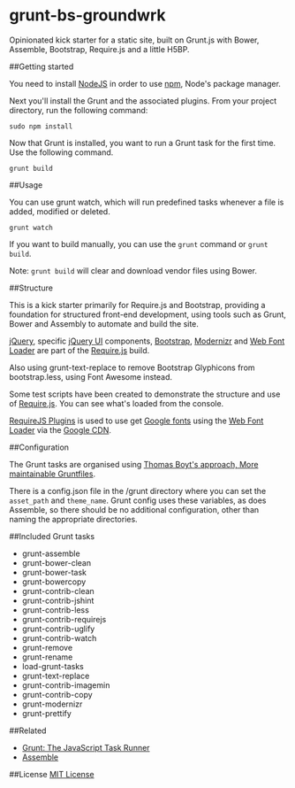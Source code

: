 grunt-bs-groundwrk
================

Opinionated kick starter for a static site, built on Grunt.js with Bower, Assemble, Bootstrap, Require.js and a little H5BP.


##Getting started

You need to install [NodeJS](http://nodejs.org/) in order to use [npm](https://www.npmjs.com/), Node's package manager.

Next you'll install the Grunt and the associated plugins.  From your project directory, run the following command:

```
sudo npm install
```

Now that Grunt is installed, you want to run a Grunt task for the first time.  Use the following command.

```
grunt build
```

##Usage

You can use grunt watch, which will run predefined tasks whenever a file is added, modified or deleted.

```
grunt watch
```

If you want to build manually, you can use the `grunt` command or `grunt build`.

Note: `grunt build` will clear and download vendor files using Bower.

##Structure

This is a kick starter primarily for Require.js and Bootstrap, providing a foundation for structured front-end development, using tools such as Grunt, Bower and Assembly to automate and build the site.

[jQuery](//jquery.com/), specific [jQuery UI](//jqueryui.com/) components, [Bootstrap](//getbootstrap.com/), [Modernizr](//github.com/Modernizr/grunt-modernizr) and [Web Font Loader](//developers.google.com/fonts/docs/webfont_loader) are part of the [Require.js](//requirejs.org/) build.

Also using grunt-text-replace to remove Bootstrap Glyphicons from bootstrap.less, using Font Awesome instead.

Some test scripts have been created to demonstrate the structure and use of [Require.js](//requirejs.org/).  You can see what's loaded from the console.

[RequireJS Plugins](//github.com/millermedeiros/requirejs-plugins) is used to use get [Google fonts](//www.google.com/fonts) using the [Web Font Loader](//developers.google.com/fonts/docs/webfont_loader) via the [Google CDN](//ajax.googleapis.com/ajax/libs/webfont/1/webfont.js).

##Configuration

The Grunt tasks are organised using [Thomas Boyt's approach, More maintainable Gruntfiles](http://www.thomasboyt.com/2013/09/01/maintainable-grunt.html).

There is a config.json file in the /grunt directory where you can set the `asset_path` and `theme_name`.  Grunt config uses these variables, as does Assemble, so there should be no additional configuration, other than naming the appropriate directories.

##Included Grunt tasks

* grunt-assemble
* grunt-bower-clean
* grunt-bower-task
* grunt-bowercopy
* grunt-contrib-clean
* grunt-contrib-jshint
* grunt-contrib-less
* grunt-contrib-requirejs
* grunt-contrib-uglify
* grunt-contrib-watch
* grunt-remove
* grunt-rename
* load-grunt-tasks
* grunt-text-replace
* grunt-contrib-imagemin
* grunt-contrib-copy
* grunt-modernizr
* grunt-prettify

##Related
* [Grunt: The JavaScript Task Runner](http://gruntjs.com/)
* [Assemble](https://github.com/assemble/)

##License
[MIT License](http://en.wikipedia.org/wiki/MIT_License)
